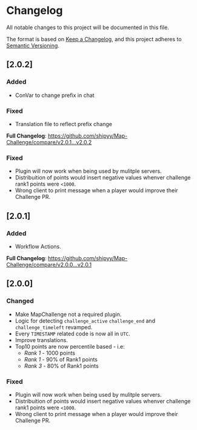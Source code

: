 # Changelog
All notable changes to this project will be documented in this file.

The format is based on [Keep a Changelog](https://keepachangelog.com/en/1.0.0/),
and this project adheres to [Semantic Versioning](https://semver.org/spec/v2.0.0.html).

## [2.0.2]

### Added

- ConVar to change prefix in chat

### Fixed

- Translation file to reflect prefix change

**Full Changelog**: https://github.com/shipyy/Map-Challenge/compare/v2.0.1...v2.0.2

### Fixed

- Plugin will now work when being used by mulitple servers.
- Distribuition of points would insert negative values whenver challenge rank1 points were `<1000`.
- Wrong client to print message when a player would improve their Challenge PR.

## [2.0.1]

### Added

- Workflow Actions.

**Full Changelog**: https://github.com/shipyy/Map-Challenge/compare/v2.0.0...v2.0.1

## [2.0.0]

### Changed

- Make MapChallenge not a required plugin.
- Logic for detecting `challenge_active` `challenge_end` and `challenge_timeleft` revamped.
- Every `TIMESTAMP` related code is now all in `UTC`.
- Improve translations.
- Top10 points are now percentile based - i.e:
    - _Rank 1_ - 1000 points
    - _Rank 1_ - 90% of Rank1 points
    - _Rank 3_ - 80% of Rank1 points

### Fixed

- Plugin will now work when being used by mulitple servers.
- Distribuition of points would insert negative values whenver challenge rank1 points were `<1000`.
- Wrong client to print message when a player would improve their Challenge PR.